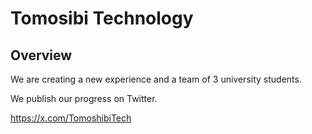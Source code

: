 # Tomosibi Technology

## Overview
We are creating a new experience and a team of 3 university students.

We publish our progress on Twitter.

https://x.com/TomoshibiTech

<!-- 
計算機の新たな表現手法を開発しています。
2023年12月現在、高校3年生4人で活動しています。

## Project
### MovingDisplay

### RobotArm

### LEDPole

## History
2023/04 結成

2023/08 技育展2023関東①ブロック 登壇

2023/09 技育展2023決勝大会 登壇

2023/10 慶應義塾志木高等学校収穫祭 展示・実行委員PCパート

2023/12 サイエンスキャッスル関東大会 口頭発表・ポスター発表

2023/12 THKものづくり0.賞成果報告会 発表

2023/12 RCJ南埼玉ノード2023 プレゼンテーション賞
--!>
